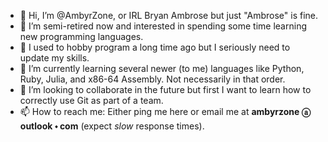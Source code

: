 - 👋 Hi, I’m @AmbyrZone, or IRL Bryan Ambrose but just "Ambrose" is fine.
- 👀 I’m semi-retired now and interested in spending some time learning new programming languages. 
- :steam_locomotive: I used to hobby program a long time ago but I seriously need to update my skills.
- 🌱 I’m currently learning several newer (to me) languages like Python, Ruby, Julia, and x86-64 Assembly. Not necessarily in that order.  
- 💞️ I’m looking to collaborate in the future but first I want to learn how to correctly use Git as part of a team.
- 📫 How to reach me: Either ping me here or email me at **ambyrzone ⓐ outlook 🞘 com** (expect _slow_ response times).

<!---
AmbyrZone/AmbyrZone is a ✨ special ✨ repository because its `README.md` (this file) appears on your GitHub profile.
You can click the Preview link to take a look at your changes.
--->
